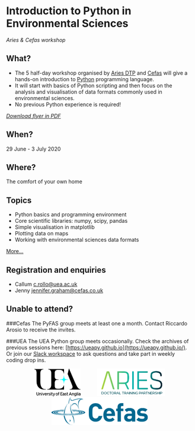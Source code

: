 # Introduction to Python in Environmental Sciences
*Aries & Cefas workshop*


## What?
* The 5 half-day workshop organised by [Aries DTP](https://www.aries-dtp.ac.uk/) and [Cefas](http://www.cefas.co.uk/) will give a hands-on introduction to [Python](http://www.python.org/) programming language.
* It will start with basics of Python scripting and then focus on the analysis and visualisation of data formats commonly used in environmental sciences.
* No previous Python experience is required!

*[Download flyer in PDF](flyer/flyer.pdf)*

## When?
29 June - 3 July 2020

## Where?
The comfort of your own home

## Topics
* Python basics and programming environment
* Core scientific libraries: numpy, scipy, pandas
* Simple visualisation in matplotlib
* Plotting data on maps
* Working with environmental sciences data formats

[More...](programme.md)

## Registration and enquiries
* Callum [c.rollo@uea.ac.uk](mailto:c.rollo@uea.ac.uk)
* Jenny [jennifer.graham@cefas.co.uk](mailto:jennifer.graham@cefas.co.uk)

## Unable to attend?

###Cefas
The PyFAS group meets at least one a month. Contact Riccardo Arosio to receive the invites.

###UEA
The UEA Python group meets occasionally. Check the archives of previous sessions here: [https://ueapy.github.io](https://ueapy.github.io/). Or join our [Slack workspace](https://uea-python.slack.com/) to ask questions and take part in weekly coding drop ins.

<center>
<a href="http://www.uea.ac.uk"><img src="flyer/uealogo.png" title="University of East Anglia" style="height:75px;" hspace="20"></a>
<a href="https://www.aries-dtp.ac.uk/"><img src="flyer/aries_logo.png" title="Aries DTP" style="height:75px;" hspace="20"></a>
<a href="http://www.cefas.co.uk"><img src="flyer/cefas_logo.png" title="Cefas" style="height:75px;" hspace="20"></a>
</center>
